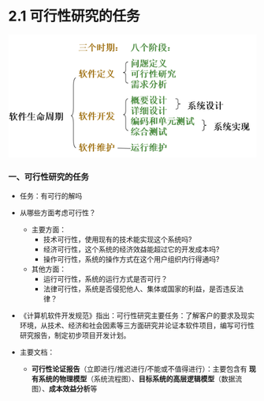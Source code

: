# 2.1  可行性研究的任务

   <div align="center"><img src="./img/软件生命周期.png"/></div>

### 一、可行性研究的任务

* 任务：有可行的解吗
* 从哪些方面考虑可行性？
    * 主要方面：
      * 技术可行性，使用现有的技术能实现这个系统吗?
      * 经济可行性，这个系统的经济效益能超过它的开发成本吗?
      * 操作可行性，系统的操作方式在这个用户组织内行得通吗?
    * 其他方面：
      * 运行可行性，系统的运行方式是否可行？
      * 法律可行性，系统是否侵犯他人、集体或国家的利益，是否违反法律？ 

* 《计算机软件开发规范》指出：可行性研究主要任务：了解客户的要求及现实环境，从技术、经济和社会因素等三方面研究并论证本软件项目，编写可行性研究报告，制定初步项目开发计划。
* 主要文档：
   * **可行性论证报告**（立即进行/推迟进行/不能或不值得进行）：主要包含有 **现有系统的物理模型**（系统流程图）、**目标系统的高层逻辑模型**（数据流图）、**成本效益分析**等

 












































